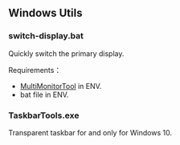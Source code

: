 ## Windows Utils

### switch-display.bat

Quickly switch the primary display.

Requirements：

- [MultiMonitorTool](https://www.nirsoft.net/utils/multi_monitor_tool.html) in ENV.
- bat file in ENV.

### TaskbarTools.exe

Transparent taskbar for and only for Windows 10.
